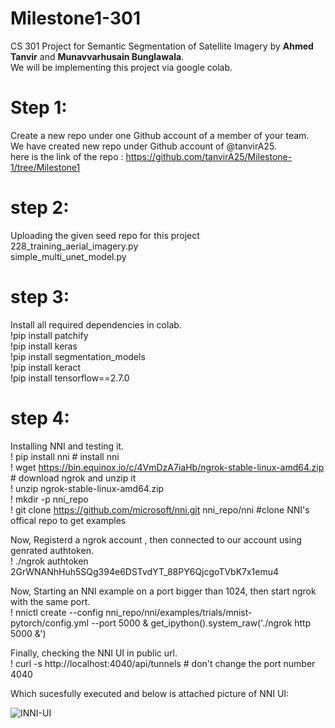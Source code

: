 # Milestone1-301

CS 301 Project for Semantic Segmentation of Satellite Imagery by **Ahmed Tanvir** and **Munavvarhusain Bunglawala**.  
We will be implementing this project via google colab. 

# Step 1: 
Create a new repo under one Github account of a member of your team.  
We have created new repo under Github account of @tanvirA25.  
here is the link of the repo : https://github.com/tanvirA25/Milestone-1/tree/Milestone1

# step 2:
Uploading the given seed repo for this project  
228_training_aerial_imagery.py  
simple_multi_unet_model.py

# step 3:  
Install all required dependencies in colab.  
!pip install patchify  
!pip install keras  
!pip install segmentation_models  
!pip install keract  
!pip install tensorflow==2.7.0 

# step 4: 
Installing NNI and testing it.  
! pip install nni # install nni  
! wget https://bin.equinox.io/c/4VmDzA7iaHb/ngrok-stable-linux-amd64.zip    # download ngrok and unzip it  
! unzip ngrok-stable-linux-amd64.zip  
! mkdir -p nni_repo  
! git clone https://github.com/microsoft/nni.git nni_repo/nni  #clone NNI's offical repo to get examples 

 Now, Registerd a ngrok account , then connected to our account using genrated authtoken.  
! ./ngrok authtoken 2GrWNANhHuh5SQg394e6DSTvdYT_88PY6QjcgoTVbK7x1emu4  

Now, Starting an NNI example on a port bigger than 1024, then start ngrok with the same port.  
! nnictl create --config nni_repo/nni/examples/trials/mnist-pytorch/config.yml --port 5000 & get_ipython().system_raw('./ngrok http 5000 &')  

Finally, checking the NNI UI in public url.  
! curl -s http://localhost:4040/api/tunnels # don't change the port number 4040

Which sucesfully executed and below is attached picture of NNI UI:

![INNI-UI](https://user-images.githubusercontent.com/113075133/198894843-c4c649de-a6a7-434d-8af8-c5ae8b6b72bd.png)

